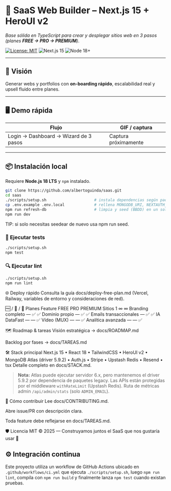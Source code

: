 # 🧱 SaaS Web Builder – Next.js 15 + HeroUI v2

_Base sólida en TypeScript para crear y desplegar sitios web en 3 pasos (planes **FREE → PRO → PREMIUM**)._

[![License: MIT](https://img.shields.io/badge/license-MIT-blue.svg)](LICENSE)
![Next.js 15](https://img.shields.io/badge/Next.js-15-black)
![Node 18+](https://img.shields.io/badge/Node-18%2B-green)

---

## 🚀 Visión

Generar webs y portfolios con **on-boarding rápido**, escalabilidad real y upsell fluido entre planes.

---

## 🖥️ Demo rápida

| Flujo                                 | GIF / captura                                 |
| ------------------------------------- | --------------------------------------------- |
| Login → Dashboard → Wizard de 3 pasos | Captura próximamente |

---

## 📦 Instalación local

Requiere **Node.js 18 LTS** y `npm` instalado.

```bash
git clone https://github.com/albertoguinda/saas.git
cd saas
./scripts/setup.sh                     # instala dependencias según package-lock
cp .env.example .env.local             # rellena MONGODB_URI, NEXTAUTH_*, STRIPE_SECRET_KEY, UPSTASH_REDIS_REST_URL y UPSTASH_REDIS_REST_TOKEN
npm run refresh-db                     # limpia y seed (BBDD) en un solo paso
npm run dev
```

TIP: si solo necesitas seedear de nuevo usa npm run seed.

### 🧪 Ejecutar tests

```bash
./scripts/setup.sh
npm test
```

### 🔍 Ejecutar lint

```bash
./scripts/setup.sh
npm run lint
```

🌐 Deploy rápido
Consulta la guía docs/deploy-free-plan.md
(Vercel, Railway, variables de entorno y consideraciones de red).

🆓 / 💼 / 👑 Planes
Feature	FREE	PRO	PREMIUM
Sitios	1	∞	∞
Branding completo	—	✅	✅
Dominio propio	—	✅	✅
Emails transaccionales	—	✅	✅
IA DataFast	—	—	✅
Vídeo (MUX)	—	—	✅
Analítica avanzada	—	—	✅

🗺️ Roadmap & tareas
Visión estratégica → docs/ROADMAP.md

Backlog por fases → docs/TAREAS.md

🛠 Stack principal
Next.js 15 • React 18 • TailwindCSS • HeroUI v2 • MongoDB Atlas (driver 5.9.2) • Auth.js • Stripe • Upstash Redis • Resend • tsx
Detalle completo en docs/STACK.md.
> **Nota:** Atlas puede ejecutar servidor 6.x, pero mantenemos el driver 5.9.2 por dependencia de paquetes legacy.
Las APIs están protegidas por el middleware `withRateLimit` (Upstash Redis).
Ruta de métricas admin `/api/admin/stats` (solo `ADMIN_EMAIL`).

🤝 Cómo contribuir
Lee docs/CONTRIBUTING.md.

Abre issue/PR con descripción clara.

Toda feature debe reflejarse en docs/TAREAS.md.

🛡️ Licencia
MIT © 2025 — Construyamos juntos el SaaS que nos gustaría usar 🚀

## ⚙️ Integración continua
Este proyecto utiliza un workflow de GitHub Actions ubicado en `.github/workflows/ci.yml` que ejecuta `./scripts/setup.sh`, luego `npm run lint`, compila con `npm run build` y finalmente lanza `npm test` cuando existan pruebas.

